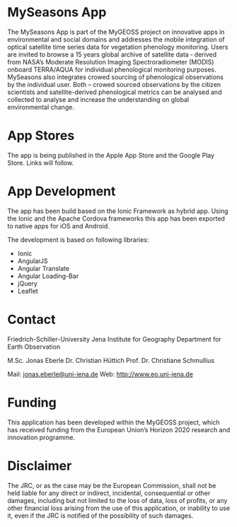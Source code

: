 # MySeasons App
The MySeasons App is part of the MyGEOSS project on innovative apps in environmental and social domains and addresses the mobile integration of optical satellite time series data for vegetation phenology monitoring. Users are invited to browse a 15 years global archive of satellite data ‐ derived from NASA’s Moderate Resolution Imaging Spectroradiometer (MODIS) onboard TERRA/AQUA for individual phenological monitoring purposes. MySeasons also integrates crowed sourcing of phenological observations by the individual user. Both – crowed sourced observations by the citizen scientists and satellite-derived phenological metrics can be analysed and collected to analyse and increase the understanding on global environmental change.

# App Stores
The app is being published in the Apple App Store and the Google Play Store. Links will follow. 

# App Development
The app has been build based on the Ionic Framework as hybrid app. Using the Ionic and the Apache Cordova frameworks this app has been exported to native apps for iOS and Android. 

The development is based on following libraries:
* Ionic
* AngularJS
* Angular Translate
* Angular Loading-Bar
* jQuery
* Leaflet

# Contact
Friedrich-Schiller-University Jena
Institute for Geography
Department for Earth Observation

M.Sc. Jonas Eberle
Dr. Christian Hüttich
Prof. Dr. Christiane Schmullius

Mail: jonas.eberle@uni-jena.de
Web: http://www.eo.uni-jena.de

# Funding
This application has been developed within the MyGEOSS project, which has received funding from the European Union’s Horizon 2020 research and innovation programme.

# Disclaimer
The JRC, or as the case may be the European Commission, shall not be held liable for any direct or indirect, incidental, consequential or other damages, including but not limited to the loss of data, loss of profits, or any other financial loss arising from the use of this application, or inability to use it, even if the JRC is notified of the possibility of such damages.
